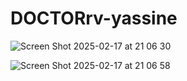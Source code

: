 # DOCTORrv-yassine

![Screen Shot 2025-02-17 at 21 06 30](https://github.com/user-attachments/assets/604ae98a-bf03-423c-b0a7-bc86db48c5e2)

![Screen Shot 2025-02-17 at 21 06 58](https://github.com/user-attachments/assets/b58fc669-c4f6-4d69-8a21-5644f98eb307)

